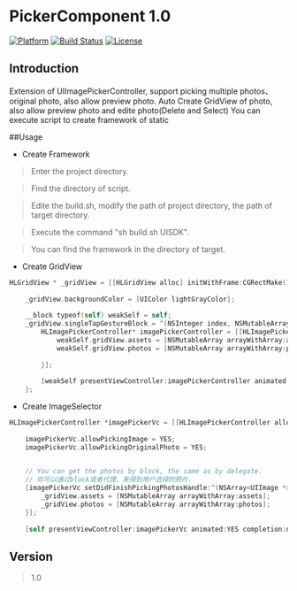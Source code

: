 # PickerComponent 1.0
[![Platform](http://img.shields.io/badge/platform-ios-blue.svg?style=flat)](https://developer.apple.com/iphone/index.action)
[![Build Status](https://www.bitrise.io/app/525c553aef64bd02.svg?token=BasjApmM7Nb3N5gSzhjYYw&branch=master)](https://www.bitrise.io/app/525c553aef64bd02)
[![License](http://img.shields.io/badge/license-MIT-lightgrey.svg?style=flat)](http://mit-license.org)

## Introduction

Extension of UIImagePickerController, support picking multiple photos、original photo, also allow preview photo.
Auto Create GridView of photo, also allow preview photo and edite photo(Delete and Select)
You can execute script to create framework of static

##Usage

- Create Framework

 > Enter the project directory.
 
 > Find the directory of script.
 
 > Edite the build.sh, modify the path of project directory, the path of target directory.
 
 > Execute the command "sh build.sh UISDK".
 
 > You can find the framework in the directory of target.

- Create GridView
```Objective-c
HLGridView * _gridView = [[HLGridView alloc] initWithFrame:CGRectMake(10, button.y + 50, SCREEN_WIDTH - 20, 100) columnNumber:3];
    
    _gridView.backgroundColor = [UIColor lightGrayColor];
    
    __block typeof(self) weakSelf = self;
    _gridView.singleTapGestureBlock = ^(NSInteger index, NSMutableArray* assets, NSArray<UIImage *> *photos) {
        HLImagePickerController* imagePickerController = [[HLImagePickerController alloc] initWithSelectedAssets:nil selectedPhotos:[NSMutableArray arrayWithArray:photos] index:index mode:HLPreViewTypeEdite okCallback:^(NSArray<UIImage *> *photos, NSArray *assets, BOOL isSelectOriginalPhoto){
            weakSelf.gridView.assets = [NSMutableArray arrayWithArray:assets];
            weakSelf.gridView.photos = [NSMutableArray arrayWithArray:photos];
            
        }];
        
        [weakSelf presentViewController:imagePickerController animated:YES completion:nil];
    };
```

- Create ImageSelector

```Objective-c
HLImagePickerController *imagePickerVc = [[HLImagePickerController alloc] initWithMaxImagesCount:9 columnNumber:4 delegate:self];
    
    imagePickerVc.allowPickingImage = YES;
    imagePickerVc.allowPickingOriginalPhoto = YES;

    
    // You can get the photos by block, the same as by delegate.
    // 你可以通过block或者代理，来得到用户选择的照片.
    [imagePickerVc setDidFinishPickingPhotosHandle:^(NSArray<UIImage *> *photos, NSArray *assets, BOOL isSelectOriginalPhoto) {
        _gridView.assets = [NSMutableArray arrayWithArray:assets];
        _gridView.photos = [NSMutableArray arrayWithArray:photos];
    }];
    
    [self presentViewController:imagePickerVc animated:YES completion:nil];
```

## Version
> 1.0
